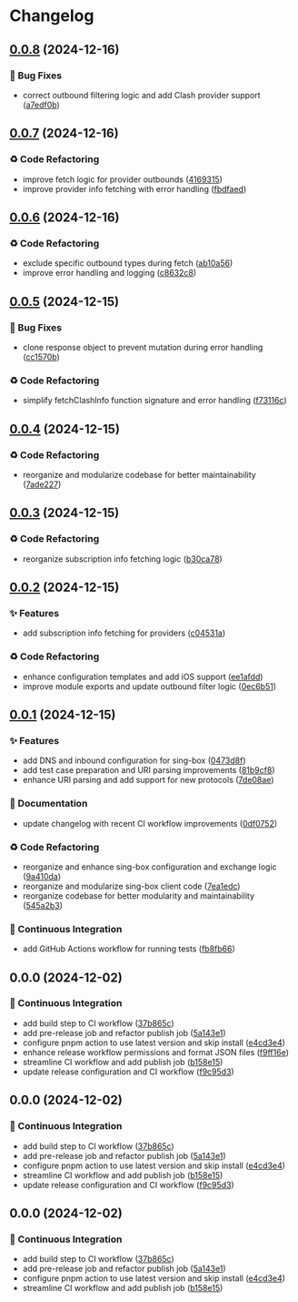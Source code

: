 # Changelog

## [0.0.8](https://github.com/liblaf/sub-converter/compare/v0.0.7...v0.0.8) (2024-12-16)

### 🐛 Bug Fixes

- correct outbound filtering logic and add Clash provider support ([a7edf0b](https://github.com/liblaf/sub-converter/commit/a7edf0bca4e7e4dd60000666dfb8619df3ef2bf7))

## [0.0.7](https://github.com/liblaf/sub-converter/compare/v0.0.6...v0.0.7) (2024-12-16)

### ♻ Code Refactoring

- improve fetch logic for provider outbounds ([4169315](https://github.com/liblaf/sub-converter/commit/4169315f153b03fe72be399a76923a951c15f0d1))
- improve provider info fetching with error handling ([fbdfaed](https://github.com/liblaf/sub-converter/commit/fbdfaed9e843b72f2157742ad99d0735f1725a7b))

## [0.0.6](https://github.com/liblaf/sub-converter/compare/v0.0.5...v0.0.6) (2024-12-16)

### ♻ Code Refactoring

- exclude specific outbound types during fetch ([ab10a56](https://github.com/liblaf/sub-converter/commit/ab10a567cac8426ed4a1b376de23e25167ba5140))
- improve error handling and logging ([c8632c8](https://github.com/liblaf/sub-converter/commit/c8632c85a00b8e14f48cfe41b7009df4a991f0c7))

## [0.0.5](https://github.com/liblaf/sub-converter/compare/v0.0.4...v0.0.5) (2024-12-15)

### 🐛 Bug Fixes

- clone response object to prevent mutation during error handling ([cc1570b](https://github.com/liblaf/sub-converter/commit/cc1570b0d933298aa9838dd1cd148e6d3bb771a1))

### ♻ Code Refactoring

- simplify fetchClashInfo function signature and error handling ([f73116c](https://github.com/liblaf/sub-converter/commit/f73116c16a5f74649810016d82c7abc178917f29))

## [0.0.4](https://github.com/liblaf/sub-converter/compare/v0.0.3...v0.0.4) (2024-12-15)

### ♻ Code Refactoring

- reorganize and modularize codebase for better maintainability ([7ade227](https://github.com/liblaf/sub-converter/commit/7ade227b8264853fe14c9bbc345ff1c0176c911e))

## [0.0.3](https://github.com/liblaf/sub-converter/compare/v0.0.2...v0.0.3) (2024-12-15)

### ♻ Code Refactoring

- reorganize subscription info fetching logic ([b30ca78](https://github.com/liblaf/sub-converter/commit/b30ca78f5a20c7cede9cfe6591a187e5bce25624))

## [0.0.2](https://github.com/liblaf/sub-converter/compare/v0.0.1...v0.0.2) (2024-12-15)

### ✨ Features

- add subscription info fetching for providers ([c04531a](https://github.com/liblaf/sub-converter/commit/c04531a52be7b55d7dd5f4a1b43110c90cf074a4))

### ♻ Code Refactoring

- enhance configuration templates and add iOS support ([ee1afdd](https://github.com/liblaf/sub-converter/commit/ee1afdd46b68bddec9810d615a5cf0c0153edbdc))
- improve module exports and update outbound filter logic ([0ec6b51](https://github.com/liblaf/sub-converter/commit/0ec6b5170a99d0738dda8ce900036625fffd3310))

## [0.0.1](https://github.com/liblaf/sub-converter/compare/v0.0.0...v0.0.1) (2024-12-15)

### ✨ Features

- add DNS and inbound configuration for sing-box ([0473d8f](https://github.com/liblaf/sub-converter/commit/0473d8f2ec56b49127c3d9532d3a1389f0040525))
- add test case preparation and URI parsing improvements ([81b9cf8](https://github.com/liblaf/sub-converter/commit/81b9cf81d978f49f07e78ed6b648253934ad47c4))
- enhance URI parsing and add support for new protocols ([7de08ae](https://github.com/liblaf/sub-converter/commit/7de08aecb236debbb85bccde95777369438afafc))

### 📝 Documentation

- update changelog with recent CI workflow improvements ([0df0752](https://github.com/liblaf/sub-converter/commit/0df07524035cf4f3374f4f4415fc0a8818948805))

### ♻ Code Refactoring

- reorganize and enhance sing-box configuration and exchange logic ([9a410da](https://github.com/liblaf/sub-converter/commit/9a410dabd4ce82d614d939a0eb39a9c2e1d6f423))
- reorganize and modularize sing-box client code ([7ea1edc](https://github.com/liblaf/sub-converter/commit/7ea1edc201573b00ae63459a1dc1b89ad0d81b16))
- reorganize codebase for better modularity and maintainability ([545a2b3](https://github.com/liblaf/sub-converter/commit/545a2b34afee7cbaf955470103a056405ab656a7))

### 🔧 Continuous Integration

- add GitHub Actions workflow for running tests ([fb8fb66](https://github.com/liblaf/sub-converter/commit/fb8fb66702c6169e6f3f22d45259f202ae4a1f52))

## 0.0.0 (2024-12-02)

### 🔧 Continuous Integration

- add build step to CI workflow ([37b865c](https://github.com/liblaf/sub-converter/commit/37b865c69a15f1162399a87b9b1da4cbc02448fa))
- add pre-release job and refactor publish job ([5a143e1](https://github.com/liblaf/sub-converter/commit/5a143e1c33bdfe129d40c4382450d07e975c336b))
- configure pnpm action to use latest version and skip install ([e4cd3e4](https://github.com/liblaf/sub-converter/commit/e4cd3e4a67ef9ea9233853fdb120bf45c8d85fb7))
- enhance release workflow permissions and format JSON files ([f9ff16e](https://github.com/liblaf/sub-converter/commit/f9ff16ebfa2c4518d650c8d32467221f3152f668))
- streamline CI workflow and add publish job ([b158e15](https://github.com/liblaf/sub-converter/commit/b158e152e28204b3753862154903533dc5c20721))
- update release configuration and CI workflow ([f9c95d3](https://github.com/liblaf/sub-converter/commit/f9c95d348d8d39f82b86be779441f0928e88e60f))

## 0.0.0 (2024-12-02)

### 🔧 Continuous Integration

- add build step to CI workflow ([37b865c](https://github.com/liblaf/sub-converter/commit/37b865c69a15f1162399a87b9b1da4cbc02448fa))
- add pre-release job and refactor publish job ([5a143e1](https://github.com/liblaf/sub-converter/commit/5a143e1c33bdfe129d40c4382450d07e975c336b))
- configure pnpm action to use latest version and skip install ([e4cd3e4](https://github.com/liblaf/sub-converter/commit/e4cd3e4a67ef9ea9233853fdb120bf45c8d85fb7))
- streamline CI workflow and add publish job ([b158e15](https://github.com/liblaf/sub-converter/commit/b158e152e28204b3753862154903533dc5c20721))
- update release configuration and CI workflow ([f9c95d3](https://github.com/liblaf/sub-converter/commit/f9c95d348d8d39f82b86be779441f0928e88e60f))

## 0.0.0 (2024-12-02)

### 🔧 Continuous Integration

- add build step to CI workflow ([37b865c](https://github.com/liblaf/sub-converter/commit/37b865c69a15f1162399a87b9b1da4cbc02448fa))
- add pre-release job and refactor publish job ([5a143e1](https://github.com/liblaf/sub-converter/commit/5a143e1c33bdfe129d40c4382450d07e975c336b))
- configure pnpm action to use latest version and skip install ([e4cd3e4](https://github.com/liblaf/sub-converter/commit/e4cd3e4a67ef9ea9233853fdb120bf45c8d85fb7))
- streamline CI workflow and add publish job ([b158e15](https://github.com/liblaf/sub-converter/commit/b158e152e28204b3753862154903533dc5c20721))
